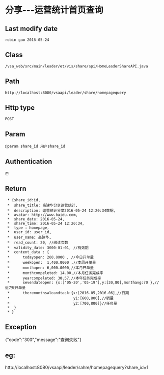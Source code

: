 
# 分享---运营统计首页查询

## Last modify date
	robin gao 2016-05-24

## Class 
	/vsa_web/src/main/leader/et/vis/share/api/HomeLeaderShareAPI.java

## Path
	http://localhost:8080/vsaapi/leader/share/homepagequery

## Http type
	POST

## Param
 	@param share_id 用户share_id

## Authentication
	否
	
## Return

	 * {share_id:id,
	 * 	share_title: 高建华分享运营统计,
	 * 	description: 运营统计分享2016-05-24 12:20:34数据,
	 *  avatar: http://www.baidu.com,
	 * 	share_date: 2016-05-24,
	 * 	share_time: 2016-05-24 12:20:34,
	 *  type : homepage,
	 *  user_id: user_id,
	 *  user_name: 高建华,
	 *  read_count: 20, //阅读次数
	 *  validity_date: 3000-01-01, //有效期
	 *  content_data : {
	 *  	todayopen: 200.0000 , //今日开单量
	 *  	weekopen:  1,400.0000 ,//本周开单量
	 *  	monthopen: 6,000.0000,//本月开单量
	 *  	monthcompeleted: 14.00,//本月任务完成率
	 *  	yearcompeleted: 30.57,//本年任务完成率
	 *  	sevendateopen: {x:['05-20','05-19'],y:[30,80],monthavg:70 },//近7天开单量
	 *  	theremonthsaleandtask:{x:[2016-05,2016-06],//日期
	 *  						   y1:[600,800],//销量
	 *                             y2:[700,800]}//任务量
	 *  }
	 * }

## Exception
   {"code":"300","message":"查询失败"}

## eg:
http://localhost:8080/vsaapi/leader/sahre/homepagequery?share_id=1




